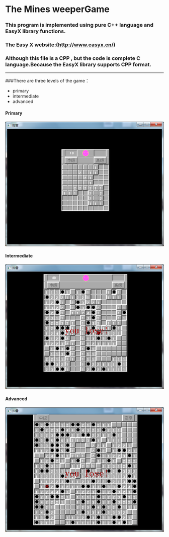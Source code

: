 # The Mines weeperGame
### This program is implemented using pure C++ language and EasyX library functions.
### The Easy X website:(http://www.easyx.cn/)
### Although this file is a CPP , but the code is complete C language.Because the EasyX library supports CPP format.
***
###There are three levels of the game：

- primary  
- intermediate
- advanced

#### Primary
![](images/Minesweeper2.png)
#### Intermediate
![](images/Minesweeper22.png)
#### Advanced
![](images/Minesweeper33.png)
